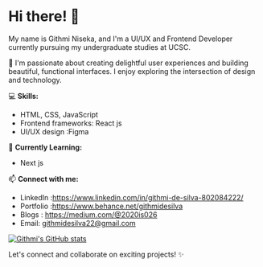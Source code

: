 # Hi there! 👋

My name is Githmi Niseka, and I'm a UI/UX and Frontend Developer currently pursuing my undergraduate studies at UCSC.

🚀 I'm passionate about creating delightful user experiences and building beautiful, functional interfaces. I enjoy exploring the intersection of design and technology.

💻 **Skills:**
- HTML, CSS, JavaScript
- Frontend frameworks: React js
- UI/UX design :Figma

🌱 **Currently Learning:**
- Next js

📫 **Connect with me:**
- LinkedIn :https://www.linkedin.com/in/githmi-de-silva-802084222/
- Portfolio :https://www.behance.net/githmidesilva
- Blogs : https://medium.com/@2020is026
- Email: githmidesilva22@gmail.com

[![Githmi's GitHub stats](https://github-readme-stats.vercel.app/api?username=GithmiNiseka)](https://github.com/GithmiNiseka/github-readme-stats)



Let's connect and collaborate on exciting projects! ✨
